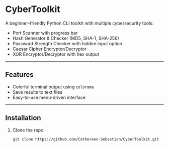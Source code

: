# CyberToolkit

A beginner-friendly Python CLI toolkit with multiple cybersecurity tools:

- Port Scanner with progress bar  
- Hash Generator & Checker (MD5, SHA-1, SHA-256)  
- Password Strength Checker with hidden input option  
- Caesar Cipher Encryptor/Decryptor  
- XOR Encryptor/Decryptor with hex output

---

## Features

- Colorful terminal output using `colorama`  
- Save results to text files  
- Easy-to-use menu-driven interface  

---

## Installation

1. Clone the repo:
   ```bash
   git clone https://github.com/Cathereen-Sebastian/CyberToolkit.git
